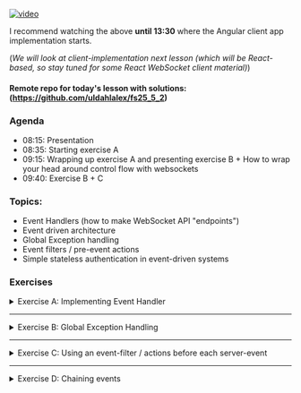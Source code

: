 
[![video](https://img.youtube.com/vi/nKCCoZmV2ls/0.jpg)](https://youtu.be/nKCCoZmV2ls)

I recommend watching the above **until 13:30** where the Angular client app implementation starts. 

(*We will look at client-implementation next lesson (which will be React-based, so stay tuned for some React WebSocket client material)*)

#### Remote repo for today's lesson with solutions: (https://github.com/uldahlalex/fs25_5_2)



### Agenda

- 08:15: Presentation
- 08:35: Starting exercise A
- 09:15: Wrapping up exercise A and presenting exercise B + How to wrap your head around control flow with websockets
- 09:40: Exercise B + C

### Topics:

- Event Handlers (how to make WebSocket API "endpoints")
- Event driven architecture
- Global Exception handling
- Event filters / pre-event actions
- Simple stateless authentication in event-driven systems


### Exercises


<!-- #region ex A -->

<details>
    <summary>Exercise A: Implementing Event Handler</summary>


<div style="margin: 20px; padding: 5px;  box-shadow: 10px 10px 10px grey;">


#### Task
The WebSocket API should be able to trigger different server events based on an "eventType" property in the JSON DTO sent to the API.
The goal is: **Send a ChatMessage DTO to the API**. The API must the send a **success message back to the client** AND **broadcast the message to all other clients**.

#### Instructions

I recommend you follow the instructions in this documentation to set up an event handler thus making the API capable of having different "events": [LINK](https://github.com/uldahlalex/uldahlalex.websocket.boilerplate/blob/master/README.md) 

Building the event handlers is based on the today's video material, so if you want a live demo, you can watch the video first.

#### How to test it:

You can test the API with the Postman Desktop client. I have an example WebSocket connection + message in my Fullstack 2025 workspace: https://www.postman.com/uldahlalexteam/fullstack-2025-workspace/ws-raw-request/678e3e5669c951396fd62e94

This should be the result:
![img.png](img.png)


</div>
</details>

<!-- #endregion ex A -->
_________

<!-- #region ex B -->

<details>
    <summary>Exercise B: Global Exception Handling</summary>


<div style="margin: 20px; padding: 5px;  box-shadow: 10px 10px 10px grey;">

#### Task
Make a global exception handler by wrapping the "CallEventHandler()" method call in a try-catch block. The exception handler should be capable of the following:
- Returning a response DTO to the appropriate client
- Logging relevant details server-side

#### Instructions

*...To be published*

#### How to test it:

*...To be published*


</div>
</details>

<!-- #endregion ex B -->
_________

<!-- #region ex C -->

<details>
    <summary>Exercise C: Using an event-filter / actions before each server-event</summary>


<div style="margin: 20px; padding: 5px;  box-shadow: 10px 10px 10px grey;">


### Exercise C is to be published soon...



</div>
</details>

<!-- #endregion ex C -->


_______


<!-- #region ex D -->

<details>
    <summary>Exercise D: Chaining events</summary>


<div style="margin: 20px; padding: 5px;  box-shadow: 10px 10px 10px grey;">


### Exercise D is to be published soon...



</div>
</details>

<!-- #endregion ex D -->

